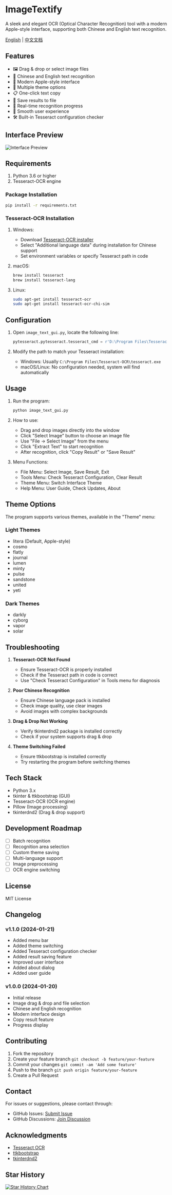 # ImageTextify

A sleek and elegant OCR (Optical Character Recognition) tool with a modern Apple-style interface, supporting both Chinese and English text recognition.

[English](README_EN.md) | [中文文档](README.md)

## Features

- 🖼️ Drag & drop or select image files
- 📝 Chinese and English text recognition
- 🎨 Modern Apple-style interface
- 🌈 Multiple theme options
- 📋 One-click text copy
- 💾 Save results to file
- 🔄 Real-time recognition progress
- 💫 Smooth user experience
- 🛠️ Built-in Tesseract configuration checker

## Interface Preview

![Interface Preview](docs/preview.png)

## Requirements

1. Python 3.6 or higher
2. Tesseract-OCR engine

### Package Installation

```bash
pip install -r requirements.txt
```

### Tesseract-OCR Installation

1. Windows:
   - Download [Tesseract-OCR installer](https://github.com/UB-Mannheim/tesseract/wiki)
   - Select "Additional language data" during installation for Chinese support
   - Set environment variables or specify Tesseract path in code

2. macOS:
   ```bash
   brew install tesseract
   brew install tesseract-lang
   ```

3. Linux:
   ```bash
   sudo apt-get install tesseract-ocr
   sudo apt-get install tesseract-ocr-chi-sim
   ```

## Configuration

1. Open `image_text_gui.py`, locate the following line:
   ```python
   pytesseract.pytesseract.tesseract_cmd = r'D:\Program Files\Tesseract-OCR\tesseract.exe'
   ```

2. Modify the path to match your Tesseract installation:
   - Windows: Usually `C:\Program Files\Tesseract-OCR\tesseract.exe`
   - macOS/Linux: No configuration needed, system will find automatically

## Usage

1. Run the program:
   ```bash
   python image_text_gui.py
   ```

2. How to use:
   - Drag and drop images directly into the window
   - Click "Select Image" button to choose an image file
   - Use "File -> Select Image" from the menu
   - Click "Extract Text" to start recognition
   - After recognition, click "Copy Result" or "Save Result"

3. Menu Functions:
   - File Menu: Select Image, Save Result, Exit
   - Tools Menu: Check Tesseract Configuration, Clear Result
   - Theme Menu: Switch Interface Theme
   - Help Menu: User Guide, Check Updates, About

## Theme Options

The program supports various themes, available in the "Theme" menu:

### Light Themes
- litera (Default, Apple-style)
- cosmo
- flatly
- journal
- lumen
- minty
- pulse
- sandstone
- united
- yeti

### Dark Themes
- darkly
- cyborg
- vapor
- solar

## Troubleshooting

1. **Tesseract-OCR Not Found**
   - Ensure Tesseract-OCR is properly installed
   - Check if the Tesseract path in code is correct
   - Use "Check Tesseract Configuration" in Tools menu for diagnosis

2. **Poor Chinese Recognition**
   - Ensure Chinese language pack is installed
   - Check image quality, use clear images
   - Avoid images with complex backgrounds

3. **Drag & Drop Not Working**
   - Verify tkinterdnd2 package is installed correctly
   - Check if your system supports drag & drop

4. **Theme Switching Failed**
   - Ensure ttkbootstrap is installed correctly
   - Try restarting the program before switching themes

## Tech Stack

- Python 3.x
- tkinter & ttkbootstrap (GUI)
- Tesseract-OCR (OCR engine)
- Pillow (Image processing)
- tkinterdnd2 (Drag & drop support)

## Development Roadmap

- [ ] Batch recognition
- [ ] Recognition area selection
- [ ] Custom theme saving
- [ ] Multi-language support
- [ ] Image preprocessing
- [ ] OCR engine switching

## License

MIT License

## Changelog

### v1.1.0 (2024-01-21)
- Added menu bar
- Added theme switching
- Added Tesseract configuration checker
- Added result saving feature
- Improved user interface
- Added about dialog
- Added user guide

### v1.0.0 (2024-01-20)
- Initial release
- Image drag & drop and file selection
- Chinese and English recognition
- Modern interface design
- Copy result feature
- Progress display

## Contributing

1. Fork the repository
2. Create your feature branch `git checkout -b feature/your-feature`
3. Commit your changes `git commit -am 'Add some feature'`
4. Push to the branch `git push origin feature/your-feature`
5. Create a Pull Request

## Contact

For issues or suggestions, please contact through:

- GitHub Issues: [Submit Issue](https://github.com/pwh-pwh/ImageTextify/issues)
- GitHub Discussions: [Join Discussion](https://github.com/pwh-pwh/ImageTextify/discussions)

## Acknowledgments

- [Tesseract OCR](https://github.com/tesseract-ocr/tesseract)
- [ttkbootstrap](https://github.com/israel-dryer/ttkbootstrap)
- [tkinterdnd2](https://github.com/pmgagne/tkinterdnd2)

## Star History

[![Star History Chart](https://api.star-history.com/svg?repos=pwh-pwh/ImageTextify&type=Date)](https://star-history.com/#pwh-pwh/ImageTextify&Date)